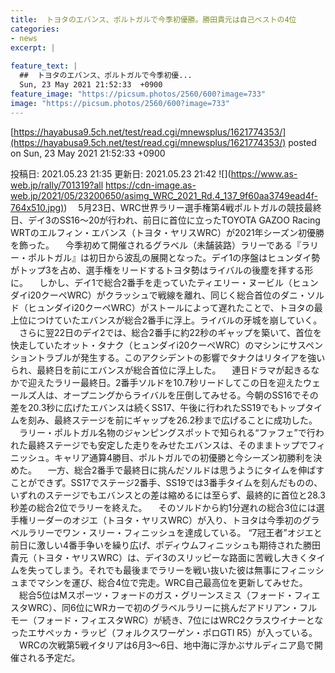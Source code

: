 ```yaml
---
title:  トヨタのエバンス、ポルトガルで今季初優勝。勝田貴元は自己ベストの4位  
categories:
- news
excerpt: |
  
feature_text: |
  ##  トヨタのエバンス、ポルトガルで今季初優...
  Sun, 23 May 2021 21:52:33  +0900
feature_image: "https://picsum.photos/2560/600?image=733"
image: "https://picsum.photos/2560/600?image=733"
---
```


[https://hayabusa9.5ch.net/test/read.cgi/mnewsplus/1621774353/](https://hayabusa9.5ch.net/test/read.cgi/mnewsplus/1621774353/)
posted on Sun, 23 May 2021 21:52:33  +0900

<!--more-->

投稿日: 2021.05.23 21:35 更新日: 2021.05.23 21:42 ![](https://www.as-web.jp/rally/701319?all [https://cdn-image.as-web.jp/2021/05/23200650/asimg_WRC_2021_Rd.4_137_9f60aa3749ead4f-764x510.jpg)](https://cdn-image.as-web.jp/2021/05/23200650/asimg_WRC_2021_Rd.4_137_9f60aa3749ead4f-764x510.jpg)) 　5月23日、WRC世界ラリー選手権第4戦ポルトガルの競技最終日、デイ3のSS16〜20が行われ、前日に首位に立ったTOYOTA GAZOO Racing WRTのエルフィン・エバンス（トヨタ・ヤリスWRC）が2021年シーズン初優勝を飾った。 　今季初めて開催されるグラベル（未舗装路）ラリーである『ラリー・ポルトガル』は初日から波乱の展開となった。デイ1の序盤はヒュンダイ勢がトップ3を占め、選手権をリードするトヨタ勢はライバルの後塵を拝する形に。 　しかし、デイ1で総合2番手を走っていたティエリー・ヌービル（ヒュンダイi20クーペWRC）がクラッシュで戦線を離れ、同じく総合首位のダニ・ソルド（ヒュンダイi20クーペWRC）がストールによって遅れたことで、トヨタの最上位につけていたエバンスが総合2番手に浮上。ライバルの牙城を崩していく。 　さらに翌22日のデイ2では、総合2番手に約22秒のギャップを築いて、首位を快走していたオット・タナク（ヒュンダイi20クーペWRC）のマシンにサスペンショントラブルが発生する。このアクシデントの影響でタナクはリタイアを強いられ、最終日を前にエバンスが総合首位に浮上した。 　連日ドラマが起きるなかで迎えたラリー最終日。2番手ソルドを10.7秒リードしてこの日を迎えたウェールズ人は、オープニングからライバルを圧倒してみせる。今朝のSS16でその差を20.3秒に広げたエバンスは続くSS17、午後に行われたSS19でもトップタイムを刻み、最終ステージを前にギャップを26.2秒まで広げることに成功した。 　ラリー・ポルトガル名物のジャンピングスポットで知られる“ファフェ”で行われた最終ステージでも安定した走りをみせたエバンスは、そのままトップでフィニッシュ。キャリア通算4勝目、ポルトガルでの初優勝と今シーズン初勝利を決めた。 　一方、総合2番手で最終日に挑んだソルドは思うようにタイムを伸ばすことができず。SS17でステージ2番手、SS19では3番手タイムを刻んだものの、いずれのステージでもエバンスとの差は縮めるには至らず、最終的に首位と28.3秒差の総合2位でラリーを終えた。 　そのソルドから約1分遅れの総合3位には選手権リーダーのオジエ（トヨタ・ヤリスWRC）が入り、トヨタは今季初のグラベルラリーでワン・スリー・フィニッシュを達成している。 “7冠王者”オジエと前日に激しい4番手争いを繰り広げ、ポディウムフィニッシュも期待された勝田貴元（トヨタ・ヤリスWRC）は、デイ3のスリッピーな路面に苦戦し大きくタイムを失ってしまう。それでも最後までラリーを戦い抜いた彼は無事にフィニッシュまでマシンを運び、総合4位で完走。WRC自己最高位を更新してみせた。 　総合5位はMスポーツ・フォードのガス・グリーンスミス（フォード・フィエスタWRC）、同6位にWRカーで初のグラベルラリーに挑んだアドリアン・フルモー（フォード・フィエスタWRC）が続き、7位にはWRC2クラスウイナーとなったエサペッカ・ラッピ（フォルクスワーゲン・ポロGTI R5）が入っている。 　WRCの次戦第5戦イタリアは6月3〜6日、地中海に浮かぶサルディニア島で開催される予定だ。
